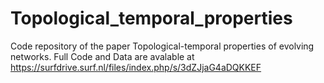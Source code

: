 # Topological_temporal_properties
Code repository of the paper Topological-temporal properties of evolving networks.
Full Code and Data are avalable at https://surfdrive.surf.nl/files/index.php/s/3dZJjaG4aDQKKEF
